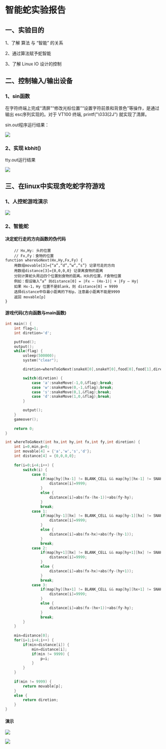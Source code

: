 # 智能蛇实验报告
## 一、实验目的
1、了解 算法 与 “智能” 的关系

2、通过算法赋予蛇智能

3、了解 Linux IO 设计的控制
## 二、控制输入/输出设备
### 1、sin函数
在字符终端上完成“清屏”“修改光标位置”“设置字符前景和背景色”等操作，是通过输出 esc序列实现的。对于 VT100 终端, printf("\033[2J") 就实现了清屏。

sin.out程序运行结果：

![](images/sinout.gif)

### 2、实现 kbhit()
tty.out运行结果

![](images/kbhit.PNG)

## 三、在linux中实现贪吃蛇字符游戏
### 1、人控蛇游戏演示

![](images/贪吃蛇.gif)

### 2、智能蛇
#### 决定蛇行走的方向函数的伪代码

```
    // Hx,Hy: 头的位置
    // Fx,Fy：食物的位置
function whereGoNext(Hx,Hy,Fx,Fy) {
	用数组movable[3]={“a”,”d”,”w”,”s”} 记录可走的方向
	用数组distance[3]={0,0,0,0} 记录离食物的距离
	分别计算蛇头周边四个位置到食物的距离。H头的位置，F食物位置
    例如：假设输入”a” 则distance[0] = |Fx – (Hx-1)| + |Fy – Hy|
    如果 Hx-1，Hy 位置不是Blank，则 distance[0] = 9999
    选择distance中存最小距离的下标p，注意最小距离不能是9999
    返回 movable[p]
}
```

#### 游戏代码(方向函数与main函数)

```c
int main() {
    int flag=1;
    int diretion='d';

    putFood();
    output();
    while(flag) {
        usleep(500000);
        system("clear");

        diretion=whereToGoNext(snakeX[0],snakeY[0],food[0],food[1],diretion);

        switch(diretion) {
            case 'a':snakeMove(-1,0,&flag);break;
            case 'w':snakeMove(0,-1,&flag);break;
            case 's':snakeMove(0,1,&flag);break;
            case 'd':snakeMove(1,0,&flag);break;
        }

        output();
    }
    gameover();
    
    return 0;
}
```

```c
int whereToGoNext(int hx,int hy,int fx,int fy,int diretion) {
	int i=0,min,p=0;
	int movable[4] = {'a','w','s','d'};
	int distance[4] = {0,0,0,0};
	
	for(i=0;i<4;i++) {
		switch(i) {
			case 0:
				if(map[hy][hx-1] != BLANK_CELL && map[hy][hx-1] != SNAKE_FOOD) {
					distance[i]=9999;
				}
				else {
					distance[i]=abs(fx-(hx-1))+abs(fy-hy);
				}
				break;
			case 1:
				if(map[hy-1][hx] != BLANK_CELL && map[hy-1][hx] != SNAKE_FOOD) {
					distance[i]=9999;
				}
				else {
					distance[i]=abs(fx-hx)+abs(fy-(hy-1));
				}
				break;
			case 2:
				if(map[hy+1][hx] != BLANK_CELL && map[hy+1][hx] != SNAKE_FOOD) {
					distance[i]=9999;
				}
				else {
					distance[i]=abs(fx-hx)+abs(fy-(hy+1));
				}
				break;
			case 3:
				if(map[hy][hx+1] != BLANK_CELL && map[hy][hx+1] != SNAKE_FOOD) {
					distance[i]=9999;
				}
				else {
					distance[i]=abs(fx-(hx+1))+abs(fy-hy);
				}
				break;
		}
	}
	
	min=distance[0];
	for(i=1;i<4;i++) {
		if(min>distance[i]) {
			min=distance[i];
			if(min != 9999) {
				p=i;
			}
		}
	}
	
	if(min != 9999) {
		return movable[p];
	}
	else {
		return diretion;
	}
}
```

#### 演示

![](images/智能蛇1.gif)

![](images/智能蛇2.gif)
